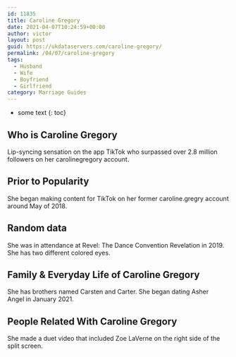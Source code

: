```yaml
---
id: 11835
title: Caroline Gregory
date: 2021-04-07T10:24:59+00:00
author: victor
layout: post
guid: https://ukdataservers.com/caroline-gregory/
permalink: /04/07/caroline-gregory
tags:
  - Husband
  - Wife
  - Boyfriend
  - Girlfriend
category: Marriage Guides
---
```


* some text
{: toc}


## Who is Caroline Gregory



Lip-syncing sensation on the app TikTok who surpassed over 2.8 million followers on her carolinegregory account.

                
                
                
## Prior to Popularity



She began making content for TikTok on her former caroline.gregry account around May of 2018.

                
                
                
## Random data



She was in attendance at Revel: The Dance Convention Revelation in 2019. She has two different colored eyes. 

                
                
                
## Family & Everyday Life of Caroline Gregory



She has brothers named Carsten and Carter. She began dating Asher Angel in January 2021. 

                
                
                
## People Related With Caroline Gregory



She made a duet video that included Zoe LaVerne on the right side of the split screen.

                
              
            
          
          
          
